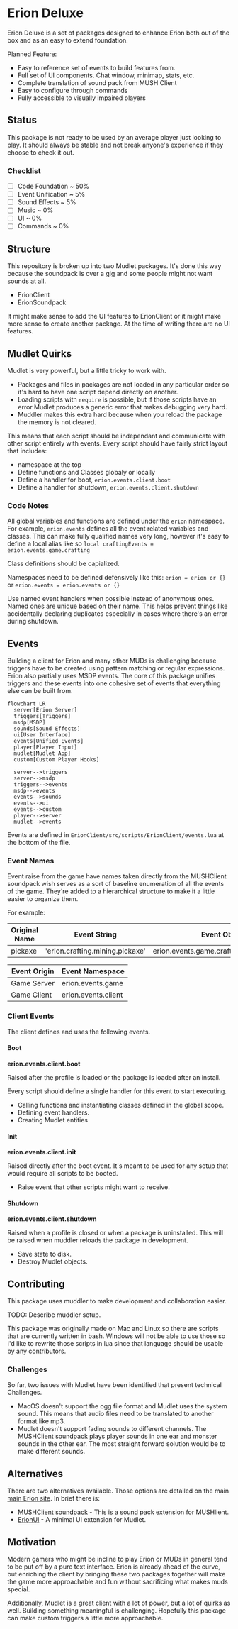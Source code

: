 <!-- markdownlint-configure-file { "MD013": { "line_length": 800 } } -->

# Erion Deluxe

Erion Deluxe is a set of packages designed to enhance Erion both out of the box and as an easy to extend foundation.

Planned Feature:
- Easy to reference set of events to build features from.
- Full set of UI components. Chat window, minimap, stats, etc.
- Complete translation of sound pack from MUSH Client
- Easy to configure through commands
- Fully accessible to visually impaired players

## Status

This package is not ready to be used by an average player just looking to play. It should always be stable and not break anyone's experience if they choose to check it out.

### Checklist

- [ ] Code Foundation ~ 50%
- [ ] Event Unification ~ 5%
- [ ] Sound Effects ~ 5%
- [ ] Music ~ 0%
- [ ] UI ~ 0%
- [ ] Commands ~ 0%

## Structure

This repository is broken up into two Mudlet packages. It's done this way because the soundpack is over a gig and some people might not want sounds at all.

- ErionClient
- ErionSoundpack

It might make sense to add the UI features to ErionClient or it might make more sense to create another package. At the time of writing there are no UI features.

## Mudlet Quirks

Mudlet is very powerful, but a little tricky to work with.

- Packages and files in packages are not loaded in any particular order so it's hard to have one script depend directly on another.
- Loading scripts with `require` is possible, but if those scripts have an error Mudlet produces a generic error that makes debugging very hard.
- Muddler makes this extra hard because when you reload the package the memory is not cleared.

This means that each script should be independant and communicate with other script entirely with events. Every script should have fairly strict layout that includes:

- namespace at the top
- Define functions and Classes globaly or locally
- Define a handler for boot, `erion.events.client.boot`
- Define a handler for shutdown, `erion.events.client.shutdown`

### Code Notes

All global variables and functions are defined under the `erion` namespace. For example, `erion.events` defines all the event related variables and classes. This can make fully qualified names very long, however it's easy to define a local alias like so `local craftingEvents = erion.events.game.crafting`

Class definitions should be capialized.

Namespaces need to be defined defensively like this: `erion = erion or {}` or `erion.events = erion.events or {}`

Use named event handlers when possible instead of anonymous ones. Named ones are unique based on their name. This helps prevent things like accidentally declaring duplicates especially in cases where there's an error during shutdown.

## Events

Building a client for Erion and many other MUDs is challenging because triggers have to be created using pattern matching or regular expressions. Erion also partially uses MSDP events. The core of this package unifies triggers and these events into one cohesive set of events that everything else can be built from.

```mermaid
flowchart LR
  server[Erion Server]
  triggers[Triggers]
  msdp[MSDP]
  sounds[Sound Effects]
  ui[User Interface]
  events[Unified Events]
  player[Player Input]
  mudlet[Mudlet App]
  custom[Custom Player Hooks]

  server-->triggers
  server-->msdp
  triggers-->events
  msdp-->events
  events-->sounds
  events-->ui
  events-->custom
  player-->server
  mudlet-->events
```

Events are defined in `ErionClient/src/scripts/ErionClient/events.lua` at the bottom of the file.

### Event Names

Event raise from the game have names taken directly from the MUSHClient soundpack wish serves as a sort of baseline enumeration of all the events of the game. They're added to a hierarchical structure to make it a little easier to organize them.

For example:

| Original Name | Event String                    | Event Object                              |
| ------------- | ------------------------------- | ----------------------------------------- |
| pickaxe       | 'erion.crafting.mining.pickaxe' | erion.events.game.crafting.mining.pickaxe |

| Event Origin | Event Namespace     |
| ------------ | ------------------- |
| Game Server  | erion.events.game   |
| Game Client  | erion.events.client |

### Client Events

The client defines and uses the following events.

#### Boot

**erion.events.client.boot**

Raised after the profile is loaded or the package is loaded after an install. 

Every script should define a single handler for this event to start executing.

- Calling functions and instantiating classes defined in the global scope.
- Defining event handlers.
- Creating Mudlet entities

#### Init

**erion.events.client.init**

Raised directly after the boot event. It's meant to be used for any setup that would require all scripts to be booted.

- Raise event that other scripts might want to receive.

#### Shutdown

**erion.events.client.shutdown**

Raised when a profile is closed or when a package is uninstalled. This will be raised when muddler reloads the package in development.

- Save state to disk.
- Destroy Mudlet objects.

## Contributing

This package uses muddler to make development and collaboration easier.

TODO: Describe muddler setup.

This package was originally made on Mac and Linux so there are scripts that are currently written in bash. Windows will not be able to use those so I'd like to rewrite those scripts in lua since that language should be usable by any contributors.

### Challenges

So far, two issues with Mudlet have been identified that present technical Challenges.
- MacOS doesn't support the ogg file format and Mudlet uses the system sound. This means that audio files need to be translated to another format like mp3.
- Mudlet doesn't support fading sounds to different channels. The MUSHClient soundpack plays player sounds in one ear and monster sounds in the other ear. The most straight forward solution would be to make different sounds.

## Alternatives

There are two alternatives available. Those options are detailed on the main [main Erion site](https://www.erionmud.com/client.php). In brief there is:

- [MUSHClient soundpack](https://www.erionmud.com/blindsupport.php) - This is a sound pack extension for MUSHlient.
- [ErionUI](https://github.com/Caelinus/ErionMud-UI) - A minimal UI extension for Mudlet.

## Motivation

Modern gamers who might be incline to play Erion or MUDs in general tend to be put off by a pure text interface. Erion is already ahead of the curve, but enriching the client by bringing these two packages together will make the game more approachable and fun without sacrificing what makes muds special.

Additionally, Mudlet is a great client with a lot of power, but a lot of quirks as well. Building something meaningful is challenging. Hopefully this package can make custom triggers a little more approachable.
